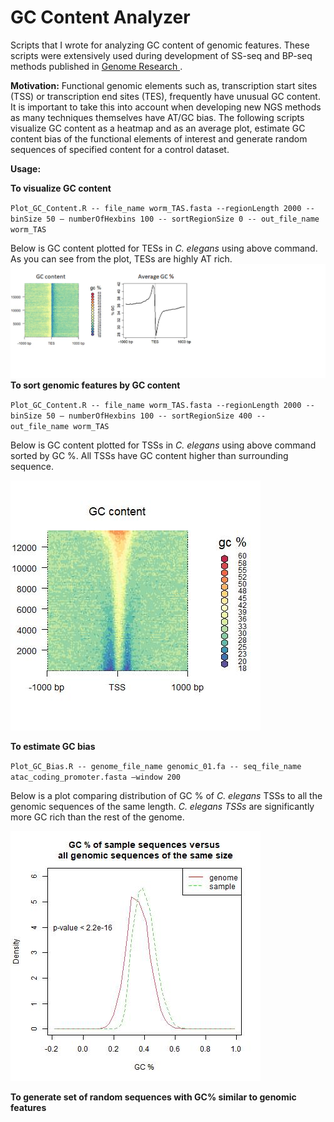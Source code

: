 # GC Content Analyzer
Scripts that I wrote for analyzing GC content of genomic features. These scripts were extensively used during development of SS-seq and BP-seq methods published in [ Genome Research ](https://genome.cshlp.org/content/early/2021/06/24/gr.270082.120).

**Motivation:** Functional genomic elements such as, transcription start sites (TSS) or transcription end sites (TES), frequently have unusual GC content. It is important to take this into account when developing new NGS methods as many techniques themselves have AT/GC bias. The following scripts visualize GC content as a heatmap and as an average plot, estimate GC content bias of the functional elements of interest and generate random sequences of specified content for a control dataset.

**Usage:**

**To visualize GC content**

``Plot_GC_Content.R -- file_name worm_TAS.fasta --regionLength 2000 -- binSize 50 – numberOfHexbins 100 -- sortRegionSize 0 -- out_file_name worm_TAS ``

Below is GC content plotted for TESs in *C. elegans* using above command. As you can see from the plot, TESs are highly AT rich.
<img src=./TES_heatmap_plot.png> 
**To sort genomic features by GC content**

``Plot_GC_Content.R -- file_name worm_TAS.fasta --regionLength 2000 -- binSize 50 – numberOfHexbins 100 -- sortRegionSize 400 -- out_file_name worm_TAS ``

Below is GC content plotted for TSSs in *C. elegans* using above command sorted by GC %. All TSSs have GC content higher than surrounding sequence.

<img src=./GC_Heatmap_Promoters_400.jpg> 

**To estimate GC bias**

``Plot_GC_Bias.R -- genome_file_name genomic_01.fa -- seq_file_name atac_coding_promoter.fasta –window 200``

Below is a plot comparing distribution of GC % of *C. elegans* TSSs to all the genomic sequences of the same length. *C. elegans TSSs* are significantly more GC rich than the rest of the genome.

<img src=./TSS_coding_GC_bias.jpg> 

**To generate set of random sequences with GC% similar to genomic features**
